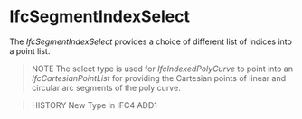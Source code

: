 # IfcSegmentIndexSelect

The _IfcSegmentIndexSelect_ provides a choice of different list of indices into a point list.

> NOTE The select type is used for _IfcIndexedPolyCurve_ to point into an _IfcCartesianPointList_ for providing the Cartesian points of linear and circular arc segments of the poly curve.

> HISTORY New Type in IFC4 ADD1
